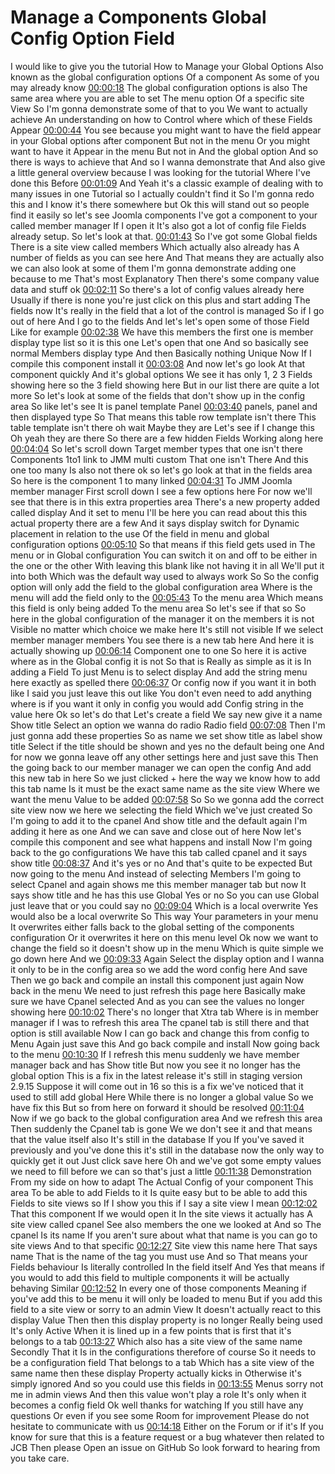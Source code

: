 # Manage a Components Global Config Option Field 

 I would like to give you the tutorial How to Manage your Global Options Also known as the global configuration options Of a component As some of you may already know [00:00:18](https://www.youtube.com/watch?v=dhVVQP4KS3Q&list=PLQRGFI8XZ_wtGvPQZWBfDzzlERLQgpMRE&t=00h00m18s) The global configuration options is also The same area where you are able to set The menu option Of a specific site View So I'm gonna demonstrate some of that to you We want to actually achieve An understanding on how to Control where which of these Fields Appear [00:00:44](https://www.youtube.com/watch?v=dhVVQP4KS3Q&list=PLQRGFI8XZ_wtGvPQZWBfDzzlERLQgpMRE&t=00h00m44s) You see because you might want to have the field appear in your Global options after component But not in the menu Or you might want to have it Appear in the menu But not in And the global option And so there is ways to achieve that And so I wanna demonstrate that And also give a little general overview because I was looking for the tutorial Where I've done this Before [00:01:09](https://www.youtube.com/watch?v=dhVVQP4KS3Q&list=PLQRGFI8XZ_wtGvPQZWBfDzzlERLQgpMRE&t=00h01m09s) And Yeah it's a classic example of dealing with to many issues in one Tutorial so I actually couldn't find it So I'm gonna redo this and I know it's there somewhere but Ok this will stand out so people find it easily so let's see Joomla components I've got a component to your called member manager If I open it It's also got a lot of config file Fields already setup. So let's look at that. [00:01:43](https://www.youtube.com/watch?v=dhVVQP4KS3Q&list=PLQRGFI8XZ_wtGvPQZWBfDzzlERLQgpMRE&t=00h01m43s) So I've got some Global fields There is a site view called members Which actually also already has A number of fields as you can see here And That means they are actually also we can also look at some of them I'm gonna demonstrate adding one because to me That's most Explanatory Then there's some company value data and stuff ok [00:02:11](https://www.youtube.com/watch?v=dhVVQP4KS3Q&list=PLQRGFI8XZ_wtGvPQZWBfDzzlERLQgpMRE&t=00h02m11s) So there's a lot of config values already here Usually if there is none you're just click on this plus and start adding The fields now It's really in the field that a lot of the control is managed So if I go out of here And I go to the fields And let's let's open some of those Field Like for example [00:02:38](https://www.youtube.com/watch?v=dhVVQP4KS3Q&list=PLQRGFI8XZ_wtGvPQZWBfDzzlERLQgpMRE&t=00h02m38s) We have this members the first one is member display type list so it is this one Let's open that one And so basically see normal Members display type And then Basically nothing Unique Now If I compile this component install it [00:03:08](https://www.youtube.com/watch?v=dhVVQP4KS3Q&list=PLQRGFI8XZ_wtGvPQZWBfDzzlERLQgpMRE&t=00h03m08s) And now let's go look At that component quickly And it's global options We see it has only 1, 2 3 Fields showing here so the 3 field showing here But in our list there are quite a lot more So let's look at some of the fields that don't show up in the config area So like let's see It is panel template Panel [00:03:40](https://www.youtube.com/watch?v=dhVVQP4KS3Q&list=PLQRGFI8XZ_wtGvPQZWBfDzzlERLQgpMRE&t=00h03m40s) panels, panel and then displayed type So That means this table row template isn't there This table template isn't there oh wait Maybe they are Let's see if I change this Oh yeah they are there So there are a few hidden Fields Working along here [00:04:04](https://www.youtube.com/watch?v=dhVVQP4KS3Q&list=PLQRGFI8XZ_wtGvPQZWBfDzzlERLQgpMRE&t=00h04m04s) So let's scroll down Target member types that one isn't there Components 1to1 link to JMM multi custom That one isn't There And this one too many Is also not there ok so let's go look at that in the fields area So here is the component 1 to many linked [00:04:31](https://www.youtube.com/watch?v=dhVVQP4KS3Q&list=PLQRGFI8XZ_wtGvPQZWBfDzzlERLQgpMRE&t=00h04m31s) To JMM Joomla member manager First scroll down I see a few options here For now we'll see that there is in this extra properties area There's a new property added called display And it set to menu I'll be here you can read about this this actual property there are a few And it says display switch for Dynamic placement in relation to the use Of the field in menu and global configuration options [00:05:10](https://www.youtube.com/watch?v=dhVVQP4KS3Q&list=PLQRGFI8XZ_wtGvPQZWBfDzzlERLQgpMRE&t=00h05m10s) So that means if this field gets used in The menu or in Global configuration You can switch it on and off to be either in the one or the other With leaving this blank like not having it in all We'll put it into both Which was the default way used to always work So So the config option will only add the field to the global configuration area Where is the menu will add the field only to the [00:05:43](https://www.youtube.com/watch?v=dhVVQP4KS3Q&list=PLQRGFI8XZ_wtGvPQZWBfDzzlERLQgpMRE&t=00h05m43s) To the menu area Which means this field is only being added To the menu area So let's see if that so So here in the global configuration of the manager it on the members it is not Visible no matter which choice we make here It's still not visible If we select member manager members You see there is a new tab here And here it is actually showing up [00:06:14](https://www.youtube.com/watch?v=dhVVQP4KS3Q&list=PLQRGFI8XZ_wtGvPQZWBfDzzlERLQgpMRE&t=00h06m14s) Component one to one So here it is active where as in the Global config it is not So that is Really as simple as it is In adding a Field To just Menu is to select display And add the string menu here exactly as spelled there [00:06:37](https://www.youtube.com/watch?v=dhVVQP4KS3Q&list=PLQRGFI8XZ_wtGvPQZWBfDzzlERLQgpMRE&t=00h06m37s) Or config now if you want it in both like I said you just leave this out like You don't even need to add anything where is if you want it only in config you would add Config string in the value here Ok so let's do that Let's create a field We say new give it a name Show title Select an option we wanna do radio Radio field [00:07:08](https://www.youtube.com/watch?v=dhVVQP4KS3Q&list=PLQRGFI8XZ_wtGvPQZWBfDzzlERLQgpMRE&t=00h07m08s) Then I'm just gonna add these properties So as name we set show title as label show title Select if the title should be shown and yes no the default being one And for now we gonna leave off any other settings here and just save this Then the going back to our member manager we can open the config And add this new tab in here So we just clicked + here the way we know how to add this tab name Is it must be the exact same name as the site view Where we want the menu Value to be added [00:07:58](https://www.youtube.com/watch?v=dhVVQP4KS3Q&list=PLQRGFI8XZ_wtGvPQZWBfDzzlERLQgpMRE&t=00h07m58s) So So we gonna add the correct site view now we here we selecting the field Which we've just created So I'm going to add it to the cpanel And show title and the default again I'm adding it here as one And we can save and close out of here Now let's compile this component and see what happens and install Now I'm going back to the go configurations We have this tab called cpanel and it says show title [00:08:37](https://www.youtube.com/watch?v=dhVVQP4KS3Q&list=PLQRGFI8XZ_wtGvPQZWBfDzzlERLQgpMRE&t=00h08m37s) And it's yes or no And that's quite to be expected But now going to the menu And instead of selecting Members I'm going to select Cpanel and again shows me this member manager tab but now It says show title and he has this use Global Yes or no So you can use Global just leave that or you could say no [00:09:04](https://www.youtube.com/watch?v=dhVVQP4KS3Q&list=PLQRGFI8XZ_wtGvPQZWBfDzzlERLQgpMRE&t=00h09m04s) Which is a local overwrite Yes would also be a local overwrite So This way Your parameters in your menu It overwrites either falls back to the global setting of the components configuration Or it overwrites it here on this menu level Ok now we want to change the field so it doesn't show up in the menu Which is quite simple we go down here And we [00:09:33](https://www.youtube.com/watch?v=dhVVQP4KS3Q&list=PLQRGFI8XZ_wtGvPQZWBfDzzlERLQgpMRE&t=00h09m33s) Again Select the display option and I wanna it only to be in the config area so we add the word config here And save Then we go back and compile an install this component just again Now back in the menu We need to just refresh this page here Basically make sure we have Cpanel selected And as you can see the values no longer showing here [00:10:02](https://www.youtube.com/watch?v=dhVVQP4KS3Q&list=PLQRGFI8XZ_wtGvPQZWBfDzzlERLQgpMRE&t=00h10m02s) There's no longer that Xtra tab Where is in member manager if I was to refresh this area The cpanel tab is still there and that option is still available Now I can go back and change this from config to Menu Again just save this And go back compile and install Now going back to the menu [00:10:30](https://www.youtube.com/watch?v=dhVVQP4KS3Q&list=PLQRGFI8XZ_wtGvPQZWBfDzzlERLQgpMRE&t=00h10m30s) If I refresh this menu suddenly we have member manager back and has Show title But now you see it no longer has the global option This is a fix in the latest release it's still in staging version 2.9.15 Suppose it will come out in 16 so this is a fix we've noticed that it used to still add global Here While there is no longer a global value So we have fix this But so from here on forward it should be resolved [00:11:04](https://www.youtube.com/watch?v=dhVVQP4KS3Q&list=PLQRGFI8XZ_wtGvPQZWBfDzzlERLQgpMRE&t=00h11m04s) Now if we go back to the global configuration area And we refresh this area Then suddenly the Cpanel tab is gone We we don't see it and that means that the value itself also It's still in the database If you If you've saved it previously and you've done this it's still in the database now the only way to quickly get it out Just click save here Oh and we've got some empty values we need to fill before we can so that's just a little [00:11:38](https://www.youtube.com/watch?v=dhVVQP4KS3Q&list=PLQRGFI8XZ_wtGvPQZWBfDzzlERLQgpMRE&t=00h11m38s) Demonstration From my side on how to adapt The Actual Config of your component This area To be able to add Fields to it Is quite easy but to be able to add this Fields to site views so If I show you this if I say a site view I mean [00:12:02](https://www.youtube.com/watch?v=dhVVQP4KS3Q&list=PLQRGFI8XZ_wtGvPQZWBfDzzlERLQgpMRE&t=00h12m02s) That this component If we would open it In the site views it actually has A site view called cpanel See also members the one we looked at And so The cpanel Is its name If you aren't sure about what that name is you can go to site views And to that specific [00:12:27](https://www.youtube.com/watch?v=dhVVQP4KS3Q&list=PLQRGFI8XZ_wtGvPQZWBfDzzlERLQgpMRE&t=00h12m27s) Site view this name here That says name That is the name of the tag you must use And so That means your Fields behaviour Is literally controlled In the field itself And Yes that means if you would to add this field to multiple components it will be actually behaving Similar [00:12:52](https://www.youtube.com/watch?v=dhVVQP4KS3Q&list=PLQRGFI8XZ_wtGvPQZWBfDzzlERLQgpMRE&t=00h12m52s) In every one of those components Meaning if you've add this to be menu it will only be loaded to menu But if you add this field to a site view or sorry to an admin View It doesn't actually react to this display Value Then then this display property is no longer Really being used It's only Active When it is lined up in a few points that is first that it's belongs to a tab [00:13:27](https://www.youtube.com/watch?v=dhVVQP4KS3Q&list=PLQRGFI8XZ_wtGvPQZWBfDzzlERLQgpMRE&t=00h13m27s) Which also has a site view of the same name Secondly That it Is in the configurations therefore of course So it needs to be a configuration field That belongs to a tab Which has a site view of the same name then these display Property actually kicks in Otherwise it's simply ignored And so you could use this fields in [00:13:55](https://www.youtube.com/watch?v=dhVVQP4KS3Q&list=PLQRGFI8XZ_wtGvPQZWBfDzzlERLQgpMRE&t=00h13m55s) Menus sorry not me in admin views And then this value won't play a role It's only when it becomes a config field Ok well thanks for watching If you still have any questions Or even if you see some Room for improvement Please do not hesitate to communicate with us [00:14:18](https://www.youtube.com/watch?v=dhVVQP4KS3Q&list=PLQRGFI8XZ_wtGvPQZWBfDzzlERLQgpMRE&t=00h14m18s) Either on the Forum or if it's If you know for sure that this is a feature request or a bug whatever then related to JCB Then please Open an issue on GitHub So look forward to hearing from you take care.